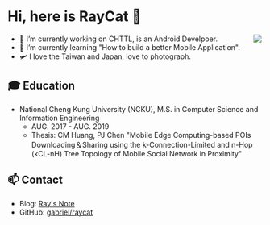 # Hi, here is RayCat 👋

<img align="right" src="https://github-readme-stats.vercel.app/api?username=gabriel0952&show_icons=true&icon_color=CE1D2D&text_color=718096&bg_color=00000000&hide_title=true&hide_border=true">

- 🔭  I’m currently working on CHTTL, is an Android Develpoer.
- 🌱  I’m currently learning "How to build a better Mobile Application".
- 🛩  I love the Taiwan and Japan, love to photograph.
## 🎓 Education
- National Cheng Kung University (NCKU), M.S. in Computer Science and Information Engineering
  - AUG. 2017 - AUG. 2019
  - Thesis: CM Huang, PJ Chen "Mobile Edge Computing-based POIs Downloading＆Sharing using the k-Connection-Limited and n-Hop (kCL-nH) Tree Topology of Mobile Social Network in Proximity"
  
## 📫 Contact
- Blog: [Ray's Note](https://gabriel0952.github.io/blog/)
- GitHub: [gabriel/raycat](https://github.com/gabriel0952)
